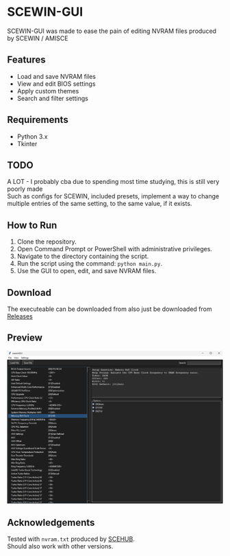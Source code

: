 # SCEWIN-GUI

SCEWIN-GUI was made to ease the pain of editing NVRAM files produced by SCEWIN / AMISCE

## Features

- Load and save NVRAM files
- View and edit BIOS settings
- Apply custom themes
- Search and filter settings

## Requirements

- Python 3.x
- Tkinter

## TODO
A LOT - I probably cba due to spending most time studying, this is still very poorly made  
Such as configs for SCEWIN, included presets, implement a way to change multiple entries of the same setting, to the same value, if it exists.

## How to Run

1. Clone the repository.
2. Open Command Prompt or PowerShell with administrative privileges.
3. Navigate to the directory containing the script.
4. Run the script using the command: `python main.py`.
5. Use the GUI to open, edit, and save NVRAM files.

## Download

The executeable can be downloaded from also just be downloaded from [Releases](https://github.com/eskezje/scewin-gui/releases)

## Preview

![preview](preview.png)

## Acknowledgements

Tested with `nvram.txt` produced by [SCEHUB](https://github.com/ab3lkaizen/SCEHUB).  
Should also work with other versions.
